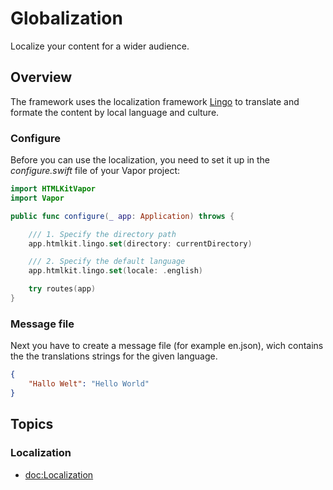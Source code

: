 # Globalization

Localize your content for a wider audience.

## Overview

The framework uses the localization framework [Lingo](https://swiftpackageindex.com/miroslavkovac/Lingo) to translate and formate the content by  local language and culture.

### Configure

Before you can use the localization, you need to set it up in the *configure.swift* file of your Vapor project:

```swift
import HTMLKitVapor
import Vapor

public func configure(_ app: Application) throws {

    /// 1. Specify the directory path
    app.htmlkit.lingo.set(directory: currentDirectory)

    /// 2. Specify the default language
    app.htmlkit.lingo.set(locale: .english)

    try routes(app)
}
```

### Message file

Next you have to create a message file (for example en.json), wich contains the the translations strings for the given language.

```json
{
    "Hallo Welt": "Hello World"
}
```

## Topics

### Localization

- <doc:Localization>
